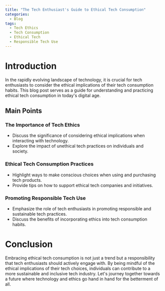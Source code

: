 ```yaml
---
title: "The Tech Enthusiast's Guide to Ethical Tech Consumption"
categories:
  - Blog
tags:
  - Tech Ethics
  - Tech Consumption
  - Ethical Tech
  - Responsible Tech Use
---
```


# Introduction
In the rapidly evolving landscape of technology, it is crucial for tech enthusiasts to consider the ethical implications of their tech consumption habits. This blog post serves as a guide for understanding and practicing ethical tech consumption in today's digital age.

## Main Points
### The Importance of Tech Ethics
- Discuss the significance of considering ethical implications when interacting with technology.
- Explore the impact of unethical tech practices on individuals and society.

### Ethical Tech Consumption Practices
- Highlight ways to make conscious choices when using and purchasing tech products.
- Provide tips on how to support ethical tech companies and initiatives.

### Promoting Responsible Tech Use
- Emphasize the role of tech enthusiasts in promoting responsible and sustainable tech practices.
- Discuss the benefits of incorporating ethics into tech consumption habits.

# Conclusion
Embracing ethical tech consumption is not just a trend but a responsibility that tech enthusiasts should actively engage with. By being mindful of the ethical implications of their tech choices, individuals can contribute to a more sustainable and inclusive tech industry. Let's journey together towards a future where technology and ethics go hand in hand for the betterment of all.